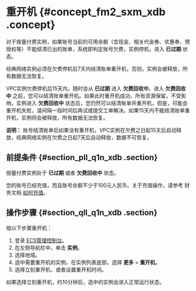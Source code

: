 # 重开机 {#concept_fm2_sxm_xdb .concept}

对于按量付费实例，如果账号当前的可用余额（含现金、相关代金券、优惠券、预授权等）不能结清已出的账单，系统即判定账号欠费，实例停机，进入 **已过期** 状态。

经典网络实例必须在欠费停机后7天内结清账单重开机，否则，实例会被释放，所有数据无法恢复。

VPC实例欠费停机后15天内，随时会从 **已过期** 进入 **欠费回收中**。进入 **欠费回收中** 之前，您可以结清账单重开机。如果此时重开机成功，所有资源保留，不受影响。实例进入 **欠费回收中** 状态后，您仍然可以结清账单并重开机，但是，可能会重开机失败，请间隔一段时间后再试或提交工单解决。如果15天内不能结清账单重开机，实例将会被释放，所有数据无法恢复。

**说明：** 账号结清账单后如果没有重开机，VPC实例在欠费之日起15天后自动释放，经典网络实例在欠费之日起7天后自动释放，数据不可恢复。

## 前提条件 {#section_pll_q1n_xdb .section}

按量付费实例处于 **已过期** 或者 **欠费回收中** 状态。

您的账号已经充值，而且账号余额不少于100元人民币。关于充值操作，请参考 财务文档 [如何充值](https://help.aliyun.com/document_detail/37107.html)。

## 操作步骤 {#section_qll_q1n_xdb .section}

按以下步骤重开机：

1.  登录 [ECS管理控制台](https://ecs.console.aliyun.com/?spm=a2c4g.11186623.2.9.FNEORG#/home)。
2.  在左侧导航栏中，单击 **实例**。
3.  选择地域。
4.  选中需要重开机的实例，在实例列表底部，选择 **更多** \> **重开机**。
5.  选择立刻重开机，或者设置重开机时间。

如果选择立刻重开机，约10分钟后，选中的实例会进入正常运行状态。

